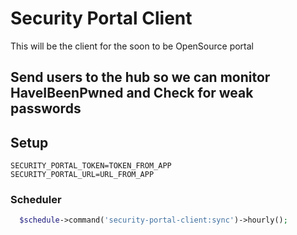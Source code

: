 # Security Portal Client

This will be the client for the soon to be OpenSource portal

## Send users to the hub so we can monitor HaveIBeenPwned and Check for weak passwords

## Setup 

```dotenv
SECURITY_PORTAL_TOKEN=TOKEN_FROM_APP
SECURITY_PORTAL_URL=URL_FROM_APP 
```

### Scheduler
```php
  $schedule->command('security-portal-client:sync')->hourly();
```

